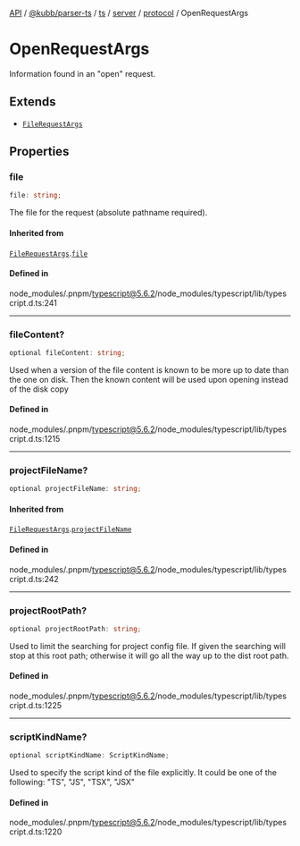 [API](../../../../../../../../../packages.md) / [@kubb/parser-ts](../../../../../../../index.md) / [ts](../../../../../index.md) / [server](../../../index.md) / [protocol](../index.md) / OpenRequestArgs

# OpenRequestArgs

Information found in an "open" request.

## Extends

- [`FileRequestArgs`](FileRequestArgs.md)

## Properties

### file

```ts
file: string;
```

The file for the request (absolute pathname required).

#### Inherited from

[`FileRequestArgs`](FileRequestArgs.md).[`file`](FileRequestArgs.md#file)

#### Defined in

node\_modules/.pnpm/typescript@5.6.2/node\_modules/typescript/lib/typescript.d.ts:241

***

### fileContent?

```ts
optional fileContent: string;
```

Used when a version of the file content is known to be more up to date than the one on disk.
Then the known content will be used upon opening instead of the disk copy

#### Defined in

node\_modules/.pnpm/typescript@5.6.2/node\_modules/typescript/lib/typescript.d.ts:1215

***

### projectFileName?

```ts
optional projectFileName: string;
```

#### Inherited from

[`FileRequestArgs`](FileRequestArgs.md).[`projectFileName`](FileRequestArgs.md#projectfilename)

#### Defined in

node\_modules/.pnpm/typescript@5.6.2/node\_modules/typescript/lib/typescript.d.ts:242

***

### projectRootPath?

```ts
optional projectRootPath: string;
```

Used to limit the searching for project config file. If given the searching will stop at this
root path; otherwise it will go all the way up to the dist root path.

#### Defined in

node\_modules/.pnpm/typescript@5.6.2/node\_modules/typescript/lib/typescript.d.ts:1225

***

### scriptKindName?

```ts
optional scriptKindName: ScriptKindName;
```

Used to specify the script kind of the file explicitly. It could be one of the following:
     "TS", "JS", "TSX", "JSX"

#### Defined in

node\_modules/.pnpm/typescript@5.6.2/node\_modules/typescript/lib/typescript.d.ts:1220
